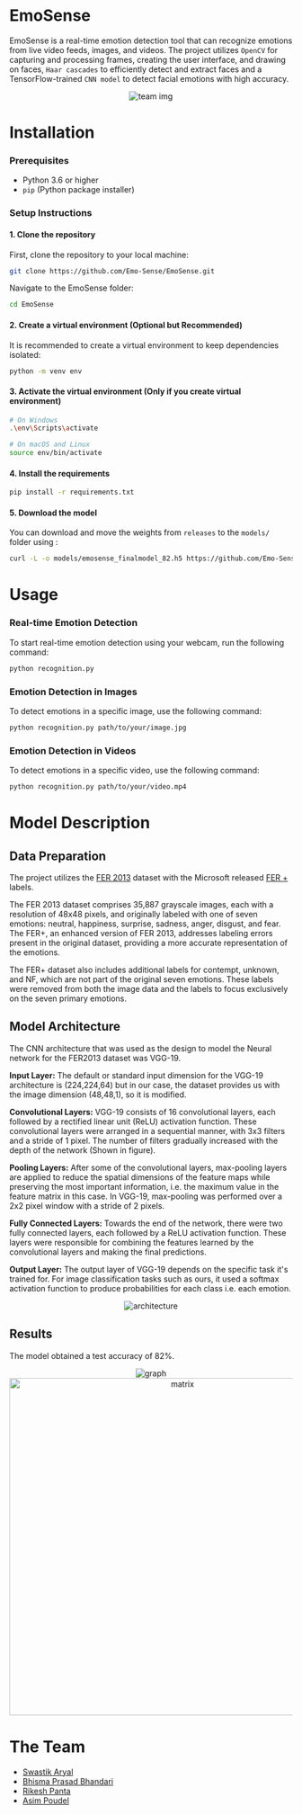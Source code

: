 # EmoSense

EmoSense is a real-time emotion detection tool that can recognize emotions from live video feeds, images, and videos. The project utilizes `OpenCV` for capturing and processing frames, creating the user interface, and drawing on faces, `Haar cascades` to efficiently detect and extract faces and a TensorFlow-trained `CNN model` to detect facial emotions with high accuracy.

<p align="center">
  <img src=./output_samples/team0_result.jpg alt="team img"/>
</p>

# Installation

### Prerequisites

- Python 3.6 or higher
- `pip` (Python package installer)

### Setup Instructions

#### 1. Clone the repository

First, clone the repository to your local machine:

```sh
git clone https://github.com/Emo-Sense/EmoSense.git

```
Navigate to the EmoSense folder:
```sh
cd EmoSense
```

#### 2. Create a virtual environment (Optional but Recommended)

It is recommended to create a virtual environment to keep dependencies isolated:
```sh
python -m venv env
```

#### 3. Activate the virtual environment (Only if you create virtual environment)

```sh
# On Windows
.\env\Scripts\activate

# On macOS and Linux
source env/bin/activate
```

#### 4. Install the requirements

```sh
pip install -r requirements.txt
```

#### 5. Download the model

You can download and move the weights from `releases` to the `models/` folder using :

```sh
curl -L -o models/emosense_finalmodel_82.h5 https://github.com/Emo-Sense/EmoSense/releases/download/v1.0.0/emosense_finalmodel_82.h5
```

# Usage

### Real-time Emotion Detection
To start real-time emotion detection using your webcam, run the following command:

```sh
python recognition.py
```
### Emotion Detection in Images
To detect emotions in a specific image, use the following command:

```sh
python recognition.py path/to/your/image.jpg
```
### Emotion Detection in Videos
To detect emotions in a specific video, use the following command:

```sh
python recognition.py path/to/your/video.mp4
```


# Model Description

## Data Preparation
The project utilizes the [FER 2013](https://www.kaggle.com/datasets/deadskull7/fer2013) dataset with the Microsoft released [FER +](https://github.com/microsoft/FERPlus) labels.

The FER 2013 dataset comprises 35,887 grayscale images, each with a resolution of 48x48 pixels, and originally labeled with one of seven emotions: neutral, happiness, surprise, sadness, anger, disgust, and fear. The FER+, an enhanced version of FER 2013, addresses labeling errors present in the original dataset, providing a more accurate representation of the emotions. 

The FER+ dataset also includes additional labels for contempt, unknown, and NF, which are not part of the original seven emotions. These labels were removed from both the image data and the labels to focus exclusively on the seven primary emotions.

## Model Architecture
The CNN architecture that was used as the design to model the Neural network for the FER2013 dataset was VGG-19.
 
**Input Layer:** The default or standard input dimension for the VGG-19 architecture is (224,224,64) but in our case, the dataset provides us with the image dimension (48,48,1), so it is modified.

**Convolutional Layers:** VGG-19 consists of 16 convolutional layers, each followed by a rectified linear unit (ReLU) activation function. These convolutional layers were arranged in a sequential manner, with 3x3 filters and a stride of 1 pixel. The number of filters gradually increased with the depth of the network (Shown in figure). 

**Pooling Layers:** After some of the convolutional layers, max-pooling layers are applied to reduce the spatial dimensions of the feature maps while preserving the most important information, i.e. the maximum value in the feature matrix in this case. In VGG-19, max-pooling was performed over a 2x2 pixel window with a stride of 2 pixels.

**Fully Connected Layers:** Towards the end of the network, there were two fully connected layers, each followed by a ReLU activation function. These layers were responsible for combining the features learned by the convolutional layers and making the final predictions. 

**Output Layer:** The output layer of VGG-19 depends on the specific task it's trained for. For image classification tasks such as ours, it used a softmax activation function to produce probabilities for each class i.e. each emotion.

<p align="center">
  <img src=./readme_images/arch.png alt="architecture"/>
</p>

## Results
The model obtained a test accuracy of 82%.
<p align="center">
  <img src=./readme_images/graph.png alt="graph"/>
  <img src=./readme_images/confusion.png alt="matrix" width=600 /> 
</p>

# The Team

- [Swastik Aryal](https://github.com/Swastik-Aryal)
- [Bhisma Prasad Bhandari](https://github.com/DontHash)
- [Rikesh Panta](https://github.com/RiCEmare)
- [Asim Poudel](https://www.github.com/octokatherine)
